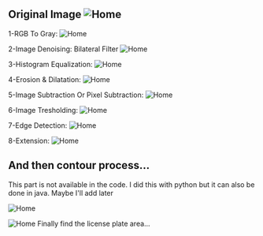 Original Image
![Home](/Images/LandRover/landRover.jpg) 
---
1-RGB To Gray:
![Home](/Images/LandRover/1-landRover_Gray.png) 

2-Image Denoising: Bilateral Filter
![Home](/Images/LandRover/2-landRover_bilateralFiltered.png) 

3-Histogram Equalization:
![Home](/Images/LandRover/3-landRover_Histogram.png) 

4-Erosion & Dilatation:
![Home](/Images/LandRover/4-landRover_morfolojikResim.png) 

5-Image Subtraction Or Pixel Subtraction:
![Home](/Images/LandRover/5-landRover_PixelCikarma.png) 

6-Image Tresholding:
![Home](/Images/LandRover/6-landRover_Esikleme.png) 

7-Edge Detection:
![Home](/Images/LandRover/7-landRover_KenarAlgilama.png) 

8-Extension:
![Home](/Images/LandRover/8-landRover_KenarGenisletme.png) 

And then contour process...
---
This part is not available in the code. I did this with python but it can also be done in java. Maybe I'll add later

![Home](/Images/LandRover/9-landRover_Kontur.png) 

![Home](/Images/LandRover/10-landRover_Kontur_Kesme.png) 
Finally find the license plate area...



